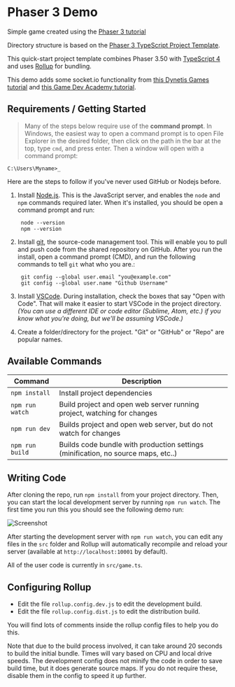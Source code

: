 # Phaser 3 Demo

Simple game created using the [Phaser 3 tutorial](http://phaser.io/tutorials/making-your-first-phaser-3-game/part1)

Directory structure is based on the [Phaser 3 TypeScript Project Template](https://github.com/photonstorm/phaser3-typescript-project-template).

This quick-start project template combines Phaser 3.50 with [TypeScript 4](https://www.typescriptlang.org/) and uses [Rollup](https://rollupjs.org) for bundling.

This demo adds some socket.io functionality from [this Dynetis Games tutorial](https://www.dynetisgames.com/2017/03/06/how-to-make-a-multiplayer-online-game-with-phaser-socket-io-and-node-js/) and [this Game Dev Academy tutorial](https://gamedevacademy.org/create-a-basic-multiplayer-game-in-phaser-3-with-socket-io-part-1/).

## Requirements / Getting Started

> Many of the steps below require use of the **command prompt**.  In Windows, the easiest way to open a command prompt is to open File Explorer in the desired folder, then click on the path in the bar at the top, type `cmd`, and press enter.  Then a window will open with a command prompt:

    C:\Users\Myname>_

Here are the steps to follow if you've never used GitHub or Nodejs before.

1. Install [Node.js](https://nodejs.org).  This is the JavaScript server, and enables the `node` and `npm` commands required later.  When it's installed, you should be open a command prompt and run:

        node --version
        npm --version

2. Install [git](https://git-scm.com/downloads), the source-code management tool.  This will enable you to pull and push code from the shared repository on GitHub.  After you run the install, open a command prompt (CMD), and run the following commands to tell `git` what who you are.:

        git config --global user.email "you@example.com"
        git config --global user.name "Github Username"

3. Install [VSCode](https://code.visualstudio.com/).  During installation, check the boxes that say "Open with Code".  That will make it easier to start VSCode in the project directory.  _(You can use a different IDE or code editor (Sublime, Atom, etc.) if you know what you're doing, but we'll be assuming VSCode.)_

4. Create a folder/directory for the project.  "Git" or "GitHub" or "Repo" are popular names.





## Available Commands

| Command | Description |
|---------|-------------|
| `npm install` | Install project dependencies |
| `npm run watch` | Build project and open web server running project, watching for changes |
| `npm run dev` | Builds project and open web server, but do not watch for changes |
| `npm run build` | Builds code bundle with production settings (minification, no source maps, etc..) |

## Writing Code

After cloning the repo, run `npm install` from your project directory. Then, you can start the local development
server by running `npm run watch`. The first time you run this you should see the following demo run:

![Screenshot](http://phaser.io/content/tutorials/making-your-first-phaser-3-game/part9.png)

After starting the development server with `npm run watch`, you can edit any files in the `src` folder
and Rollup will automatically recompile and reload your server (available at `http://localhost:10001`
by default).

All of the user code is currently in `src/game.ts`.

## Configuring Rollup

* Edit the file `rollup.config.dev.js` to edit the development build.
* Edit the file `rollup.config.dist.js` to edit the distribution build.

You will find lots of comments inside the rollup config files to help you do this.

Note that due to the build process involved, it can take around 20 seconds to build the initial bundle. Times will vary based on CPU and local drive speeds. The development config does not minify the code in order to save build time, but it does generate source maps. If you do not require these, disable them in the config to speed it up further.
